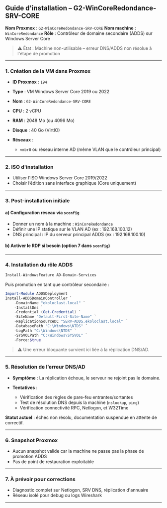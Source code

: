 ## Guide d'installation – G2-WinCoreRedondance-SRV-CORE

**Nom Proxmox** : `G2-WinCoreRedondance-SRV-CORE`
**Nom machine** : `WinCoreRedondance`
**Rôle** : Contrôleur de domaine secondaire (ADDS) sur Windows Server Core

> ⚠️ État : Machine non-utilisable – erreur DNS/ADDS non résolue à l'étape de promotion

---

### 1. Création de la VM dans Proxmox

* **ID Proxmox** : `194`
* **Type** : VM Windows Server Core 2019 ou 2022
* **Nom** : `G2-WinCoreRedondance-SRV-CORE`
* **CPU** : 2 vCPU
* **RAM** : 2048 Mo (ou 4096 Mo)
* **Disque** : 40 Go (VirtIO)
* **Réseaux** :

  * `vmbr0` ou réseau interne AD (même VLAN que le contrôleur principal)

---

### 2. ISO d'installation

* Utiliser l'ISO Windows Server Core 2019/2022
* Choisir l’édition sans interface graphique (Core uniquement)

---

### 3. Post-installation initiale

#### a) Configuration réseau via `sconfig`

* Donner un nom à la machine : `WinCoreRedondance`
* Définir une IP statique sur le VLAN AD (ex : 192.168.100.12)
* DNS principal : IP du serveur principal ADDS (ex : 192.168.100.10)

#### b) Activer le RDP si besoin (option 7 dans `sconfig`)

---

### 4. Installation du rôle ADDS

```powershell
Install-WindowsFeature AD-Domain-Services
```

Puis promotion en tant que contrôleur secondaire :

```powershell
Import-Module ADDSDeployment
Install-ADDSDomainController `
    -DomainName "ekoloclast.local" `
    -InstallDns `
    -Credential (Get-Credential) `
    -SiteName "Default-First-Site-Name" `
    -ReplicationSourceDC "SERV-ADDS.ekoloclast.local" `
    -DatabasePath "C:\Windows\NTDS" `
    -LogPath "C:\Windows\NTDS" `
    -SYSVOLPath "C:\Windows\SYSVOL" `
    -Force:$true
```

> ⚠️ Une erreur bloquante survient ici liée à la réplication DNS/AD.

---

### 5. Résolution de l’erreur DNS/AD

* **Symptôme** : La réplication échoue, le serveur ne rejoint pas le domaine.
* **Tentatives** :

  * Vérification des règles de pare-feu entrantes/sortantes
  * Test de résolution DNS depuis la machine (`nslookup`, `ping`)
  * Vérification connectivité RPC, Netlogon, et W32Time

**Statut actuel** : échec non résolu, documentation suspendue en attente de correctif.

---

### 6. Snapshot Proxmox

* Aucun snapshot valide car la machine ne passe pas la phase de promotion ADDS
* Pas de point de restauration exploitable

---

### 7. À prévoir pour corrections

* Diagnostic complet sur Netlogon, SRV DNS, réplication d'annuaire
* Réseau isolé pour debug ou logs Wireshark

---
